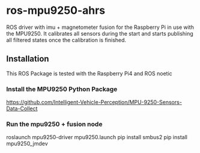 # ros-mpu9250-ahrs
ROS driver with imu + magnetometer fusion for the Raspberry Pi in use with the MPU9250.
It calibrates all sensors during the start and starts publishing all filtered states once the calibration is finished.

## Installation
This ROS Package is tested with the Raspberry Pi4 and ROS noetic

### Install the MPU9250 Python Package
https://github.com/Intelligent-Vehicle-Perception/MPU-9250-Sensors-Data-Collect

### Run the mpu9250 + fusion node
roslaunch mpu9250-driver mpu9250.launch
pip install smbus2
pip install mpu9250_jmdev